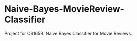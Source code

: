 # Naive-Bayes-MovieReview-Classifier
Project for CS165B. Naive Bayes Classifier for Movie Reviews. 
